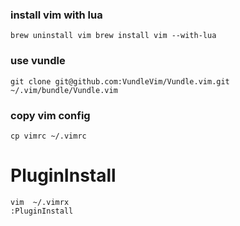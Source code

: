 ### install vim with lua
``
brew uninstall vim
brew install vim --with-lua
``

### use vundle
```
git clone git@github.com:VundleVim/Vundle.vim.git ~/.vim/bundle/Vundle.vim
```

### copy vim config
```
cp vimrc ~/.vimrc
```

# PluginInstall
```
vim  ~/.vimrx
:PluginInstall
```
